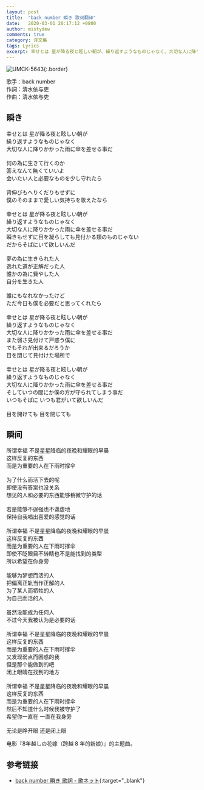 ```yaml
---
layout: post
title:  "back number 瞬き 歌词翻译"
date:   2020-03-01 20:17:12 +0800
author: mistydew
comments: true
category: 译文集
tags: Lyrics
excerpt: 幸せとは 星が降る夜と眩しい朝が、繰り返すようなものじゃなく、大切な人に降りかかった雨に傘を差せる事だ。
---
```

![UMCK-5643](https://is2-ssl.mzstatic.com/image/thumb/Music128/v4/36/4a/9c/364a9c53-1d5f-09d6-abc5-bd97c556293f/source/600x600bb.jpg){:.border}

歌手：back number<br>
作詞：清水依与吏<br>
作曲：清水依与吏

<div class="lyric-original">
  <h2>瞬き</h2>
  <p>
    幸せとは 星が降る夜と眩しい朝が<br>
    繰り返すようなものじゃなく<br>
    大切な人に降りかかった雨に傘を差せる事だ<br>
    <br>
    何の為に生きて行くのか<br>
    答えなんて無くていいよ<br>
    会いたい人と必要なものを少し守れたら<br>
    <br>
    背伸びもへりくだりもせずに<br>
    僕のそのままで愛しい気持ちを歌えたなら<br>
    <br>
    幸せとは 星が降る夜と眩しい朝が<br>
    繰り返すようなものじゃなく<br>
    大切な人に降りかかった雨に傘を差せる事だ<br>
    瞬きもせずに目を凝らしても見付かる類のものじゃない<br>
    だからそばにいて欲しいんだ<br>
    <br>
    夢の為に生きられた人<br>
    逸れた道が正解だった人<br>
    誰かの為に費やした人<br>
    自分を生きた人<br>
    <br>
    誰にもなれなかったけど<br>
    ただ今日も僕を必要だと思ってくれたら<br>
    <br>
    幸せとは 星が降る夜と眩しい朝が<br>
    繰り返すようなものじゃなく<br>
    大切な人に降りかかった雨に傘を差せる事だ<br>
    また弱さ見付けて戸惑う僕に<br>
    でもそれが出来るだろうか<br>
    目を閉じて見付けた場所で<br>
    <br>
    幸せとは 星が降る夜と眩しい朝が<br>
    繰り返すようなものじゃなく<br>
    大切な人に降りかかった雨に傘を差せる事だ<br>
    そしていつの間にか僕の方が守られてしまう事だ<br>
    いつもそばに いつも君がいて欲しいんだ<br>
    <br>
    目を開けても 目を閉じても
  </p>
</div>

<div class="lyric-translation">
  <h2>瞬间</h2>
  <p>
    所谓幸福 不是星星降临的夜晚和耀眼的早晨<br>
    这样反复的东西<br>
    而是为重要的人在下雨时撑伞<br>
    <br>
    为了什么而活下去的呢<br>
    即使没有答案也没关系<br>
    想见的人和必要的东西能够稍微守护的话<br>
    <br>
    若是能够不逞强也不谦虚地<br>
    保持自我唱出喜爱的感觉的话<br>
    <br>
    所谓幸福 不是星星降临的夜晚和耀眼的早晨<br>
    这样反复的东西<br>
    而是为重要的人在下雨时撑伞<br>
    即使不眨眼目不转睛也不是能找到的类型<br>
    所以希望在你身旁<br>
    <br>
    能够为梦想而活的人<br>
    把偏离正轨当作正解的人<br>
    为了某人而牺牲的人<br>
    为自己而活的人<br>
    <br>
    虽然没能成为任何人<br>
    不过今天我被认为是必要的话<br>
    <br>
    所谓幸福 不是星星降临的夜晚和耀眼的早晨<br>
    这样反复的东西<br>
    而是为重要的人在下雨时撑伞<br>
    又发现弱点而困惑的我<br>
    但是那个能做到的吧<br>
    闭上眼睛在找到的地方<br>
    <br>
    所谓幸福 不是星星降临的夜晚和耀眼的早晨<br>
    这样反复的东西<br>
    而是为重要的人在下雨时撑伞<br>
    然后不知道什么时候我被守护了<br>
    希望你一直在 一直在我身旁<br>
    <br>
    无论是睁开眼 还是闭上眼
  </p>
</div>

电影『8年越しの花嫁（跨越 8 年的新娘）』的主题曲。

## 参考链接

* [back number 瞬き 歌詞 - 歌ネット](https://www.uta-net.com/song/239017){:target="_blank"}

